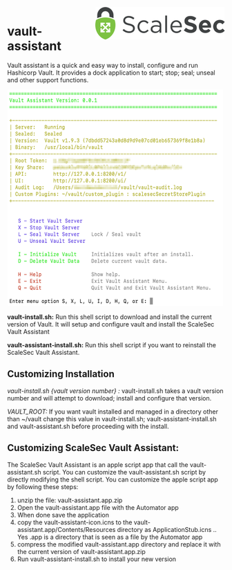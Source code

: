 <img align="right" src="./images/ScaleSec%20Logo.png">

# vault-assistant
Vault assistant is a quick and easy way to install, configure and run Hashicorp Vault.  It provides a dock application to start; stop; seal; unseal and other support functions.

<img src="./images/vault-assistant.png" style="width:500px;height:500px;align:center">

**vault-install.sh:** Run this shell script to download and install the current version of Vault.  It will setup and configure vault and install the ScaleSec Vault Assistant  

**vault-assistant-install.sh:** Run this shell script if you want to reinstall the ScaleSec Vault Assistant.

## Customizing Installation

*vault-install.sh {vault version number} :* vault-install.sh takes a vault version number and will attempt to download; install and configure that version.  

*VAULT_ROOT:* If you want vault installed and managed in a directory other than ~/vault change this value in vault-install.sh; vault-assistant-install.sh and vault-assistant.sh before proceeding with the install.

## Customizing ScaleSec Vault Assistant:
The ScaleSec Vault Assistant is an apple script app that call the vault-assistant.sh script.  You can customize the vault-assistant.sh script by directly modifying the shell script.  You can customize the apple script app by following these steps:

1. unzip the file: vault-assistant.app.zip
2. Open the vault-assistant.app file with the Automator app
3. When done save the application
4. copy the vault-assistant-icon.icns to the vault-assistant.app/Contents/Resources directory as ApplicationStub.icns  .. Yes .app is a directory that is seen as a file by the Automator app
5. compress the modified vault-assistant.app directory and replace it with the current version of vault-assistant.app.zip
6. Run vault-assistant-install.sh to install your new version
